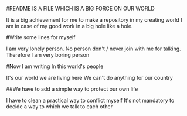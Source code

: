 #README IS A FILE WHICH IS A BIG FORCE ON OUR WORLD

It is a big achievement for me to make a repository in my creating world
I am in case of my good work in a big hole like a hole.

#Write some lines for myself

I am very lonely person.
No person don't / never join with me for talking.
Therefore I am very boring person

#Now I am writing In this world's people

It's our world we are living here
We can't do anything for our country

##We have to add a simple way to protect our own life

I have to clean a practical way to conflict myself
It's not mandatory to decide a way to which we talk to each other
